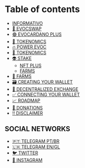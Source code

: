 # Table of contents

* [INFORMATIVO](README.md)
* [🔄 EVOCSWAP](<README (1).md>)
* [🟣 EVOCARDANO PLUS](<README (1) (1).md>)
* [🎯 TOKENOMICS](tokenomics.md)
* [🔥 POWER EVOC](power-evoc.md)
* [🎯 TOKENOMICS](tokenomics-1.md)
* [👽 STAKE](stake/README.md)
  * [NFT PLUS](stake/page-1.md)
  * [FARMS](stake/farms.md)
* [🔀 FARMS](farms.md)
* [🗃 CREATING YOUR WALLET](creating-your-wallet.md)
* [🔁 DECENTRALIZED EXCHANGE](decentralized-exchange.md)
* [✅ CONNECTING YOUR WALLET](connecting-your-wallet.md)
* [📈 ROADMAP](roadmap.md)
* [💜 DONATIONS](donations.md)
* [‼ DISCLAIMER](disclaimer.md)

## SOCIAL NETWORKS

* [🇵🇹 TELEGRAM PT/BR](https://t.me/evocardanobrasil)
* [🇱🇷 TELEGRAM EN/GL](https://t.me/evocardanoenglish)
* [🐦 TWITTER](https://twitter.com/evocardanoofc)
* [📸 INSTAGRAM](https://www.instagram.com/evocardanoofc/)
